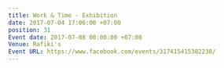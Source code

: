 ```yaml
---
title: Work & Time - Exhibition
date: 2017-07-04 17:06:00 +07:00
position: 31
Event date: 2017-07-08 00:00:00 +07:00
Venue: Rafiki's
Event URL: https://www.facebook.com/events/317415415382238/
---
```


